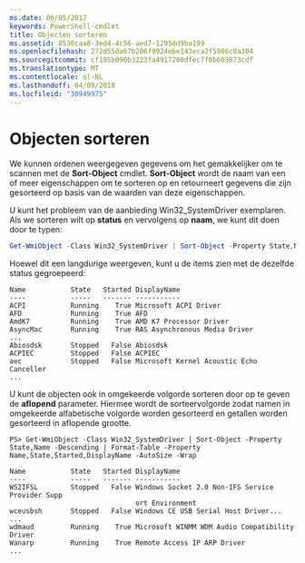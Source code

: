 ```yaml
---
ms.date: 06/05/2017
keywords: PowerShell-cmdlet
title: Objecten sorteren
ms.assetid: 8530caa8-3ed4-4c56-aed7-1295dd9ba199
ms.openlocfilehash: 272d550a67b206f9924ebe143eca2f5906c0a304
ms.sourcegitcommit: cf195b090b3223fa4917206dfec7f0b603873cdf
ms.translationtype: MT
ms.contentlocale: nl-NL
ms.lasthandoff: 04/09/2018
ms.locfileid: "30949975"
---
```

# <a name="sorting-objects"></a>Objecten sorteren

We kunnen ordenen weergegeven gegevens om het gemakkelijker om te scannen met de **Sort-Object** cmdlet. **Sort-Object** wordt de naam van een of meer eigenschappen om te sorteren op en retourneert gegevens die zijn gesorteerd op basis van de waarden van deze eigenschappen.

U kunt het probleem van de aanbieding Win32_SystemDriver exemplaren. Als we sorteren wilt op **status** en vervolgens op **naam**, we kunt dit doen door te typen:

```powershell
Get-WmiObject -Class Win32_SystemDriver | Sort-Object -Property State,Name | Format-Table -Property Name,State,Started,DisplayName -AutoSize -Wrap
```

Hoewel dit een langdurige weergeven, kunt u de items zien met de dezelfde status gegroepeerd:

```output
Name           State   Started DisplayName
----           -----   ------- -----------
ACPI           Running    True Microsoft ACPI Driver
AFD            Running    True AFD
AmdK7          Running    True AMD K7 Processor Driver
AsyncMac       Running    True RAS Asynchronous Media Driver
...
Abiosdsk       Stopped   False Abiosdsk
ACPIEC         Stopped   False ACPIEC
aec            Stopped   False Microsoft Kernel Acoustic Echo Canceller
...
```

U kunt de objecten ook in omgekeerde volgorde sorteren door op te geven de **aflopend** parameter. Hiermee wordt de sorteervolgorde zodat namen in omgekeerde alfabetische volgorde worden gesorteerd en getallen worden gesorteerd in aflopende grootte.

```
PS> Get-WmiObject -Class Win32_SystemDriver | Sort-Object -Property State,Name -Descending | Format-Table -Property Name,State,Started,DisplayName -AutoSize -Wrap

Name           State   Started DisplayName
----           -----   ------- -----------
WS2IFSL        Stopped   False Windows Socket 2.0 Non-IFS Service Provider Supp
                               ort Environment
wceusbsh       Stopped   False Windows CE USB Serial Host Driver...
...
wdmaud         Running    True Microsoft WINMM WDM Audio Compatibility Driver
Wanarp         Running    True Remote Access IP ARP Driver
...
```